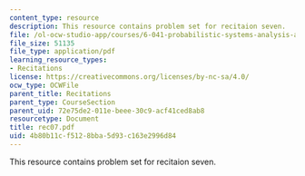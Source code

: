 ```yaml
---
content_type: resource
description: This resource contains problem set for recitaion seven.
file: /ol-ocw-studio-app/courses/6-041-probabilistic-systems-analysis-and-applied-probability-spring-2006/4b80b11cf5128bba5d93c163e2996d84_rec07.pdf
file_size: 51135
file_type: application/pdf
learning_resource_types:
- Recitations
license: https://creativecommons.org/licenses/by-nc-sa/4.0/
ocw_type: OCWFile
parent_title: Recitations
parent_type: CourseSection
parent_uid: 72e75de2-011e-beee-30c9-acf41ced8ab8
resourcetype: Document
title: rec07.pdf
uid: 4b80b11c-f512-8bba-5d93-c163e2996d84
---
```

This resource contains problem set for recitaion seven.